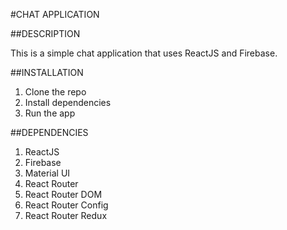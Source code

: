 #CHAT APPLICATION

##DESCRIPTION

This is a simple chat application that uses ReactJS and Firebase.

##INSTALLATION

1. Clone the repo
2. Install dependencies
3. Run the app

##DEPENDENCIES

1. ReactJS
2. Firebase
3. Material UI
4. React Router
5. React Router DOM
6. React Router Config
7. React Router Redux